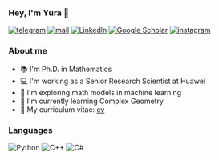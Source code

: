 ### Hey, I'm Yura 👋

[![telegram](https://img.shields.io/static/v1?style=flat-square&message=telegram&color=26A5E4&logo=Telegram&logoColor=FFFFFF&label=)](https://t.me/yzdxdydz)
[![mail](https://img.shields.io/badge/gmail-c14438?style=flat-square&message=gmail&logo=Gmail&logoColor=white)](mailto:yuri.zakharyan@gmail.com)
[![Linkedln](https://img.shields.io/badge/linkedin-0077B5?style=flat-square&logo=linkedin&logoColor=white)](https://www.linkedin.com/in/yurii-zakharian/)
[![Google Scholar](https://img.shields.io/badge/scholar-%23FFFFFF?style=flat-square&logo=google-scholar&logoColor=4285F4)](https://scholar.google.com/citations?user=silHCQHr_UoC)
[![instagram](https://img.shields.io/static/v1?style=flat-square&message=instagram&color=C13584&logo=instagram&logoColor=white&label=)](https://www.instagram.com/yzdxdydz/)

### About me
- 📚 I'm Ph.D. in Mathematics
- 💻 I'm working as a Senior Research Scientist at Huawei
- 🔬 I'm exploring math models in machine learning
- 📖 I'm currently learning Complex Geometry
- 📄 My curriculum vitae: [cv](cv.pdf)

### Languages
![Python](https://img.shields.io/badge/python-3670A0?style=flat-square&logo=python&logoColor=ffdd54)
![C++](https://img.shields.io/badge/C++-00599C?style=flat-square&logo=C%2B%2B&logoColor=white)
![C#](https://img.shields.io/badge/C%23-007ACC?style=flat-square&logo=CSharp&logoColor=white)
